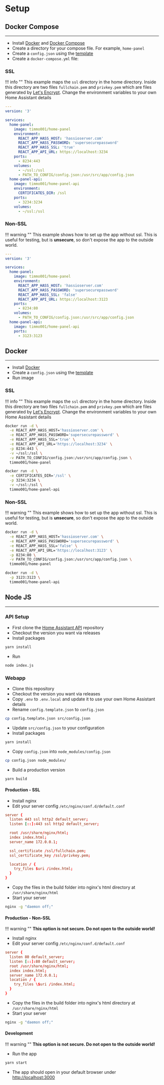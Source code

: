 # Setup

## Docker Compose

---

- Install [Docker](https://www.docker.com/community-edition) and
 [Docker Compose](https://docs.docker.com/compose/install/)
- Create a directory for your compose file. For example, `home-panel`
- Create a `config.json` using the [template][template]
- Create a `docker-compose.yml` file:

### SSL

!!! info ""
    This example maps the `ssl` directory in the home directory.
    Inside this directory are two files `fullchain.pem` and `privkey.pem`
    which are files generated by [Let's Encrypt](https://letsencrypt.org/).
    Change the environment variables to your own Home Assistant details

```yaml
---
version: '3'

services:
  home-panel:
    image: timmo001/home-panel
    environment:
      REACT_APP_HASS_HOST: 'hassioserver.com'
      REACT_APP_HASS_PASSWORD: 'supersecurepassword'
      REACT_APP_HASS_SSL: 'true'
      REACT_APP_API_URL: https://localhost:3234
    ports:
      - 8234:443
    volumes:
      - ~/ssl:/ssl
      - PATH_TO_CONFIG/config.json:/usr/src/app/config.json
  home-panel-api:
    image: timmo001/home-panel-api
    environment:
      CERTIFICATES_DIR: /ssl
    ports:
      - 3234:3234
    volumes:
      - ~/ssl:/ssl
```

### Non-SSL

!!! warning ""
    This example shows how to set up the app without ssl. This is useful for
     testing, but is **unsecure**, so don't expose the app to the outside
     world.

```yaml
---
version: '3'

services:
  home-panel:
    image: timmo001/home-panel
    environment:
      REACT_APP_HASS_HOST: 'hassioserver.com'
      REACT_APP_HASS_PASSWORD: 'supersecurepassword'
      REACT_APP_HASS_SSL: 'false'
      REACT_APP_API_URL: https://localhost:3123
    ports:
      - 8234:80
    volumes:
      - PATH_TO_CONFIG/config.json:/usr/src/app/config.json
  home-panel-api:
    image: timmo001/home-panel-api
    ports:
      - 3123:3123
```

## Docker

---

- Install [Docker](https://www.docker.com/community-edition)
- Create a `config.json` using the [template][template]
- Run image

### SSL

!!! info ""
    This example maps the `ssl` directory in the home directory.
    Inside this directory are two files `fullchain.pem` and `privkey.pem`
    which are files generated by [Let's Encrypt](https://letsencrypt.org/).
    Change the environment variables to your own Home Assistant details

```bash
docker run -d \
  -e REACT_APP_HASS_HOST='hassioserver.com' \
  -e REACT_APP_HASS_PASSWORD='supersecurepassword' \
  -e REACT_APP_HASS_SSL='true' \
  -e REACT_APP_API_URL='https://localhost:3234' \
  -p 8234:443 \
  -v ~/ssl:/ssl \
  -v PATH_TO_CONFIG/config.json:/usr/src/app/config.json \
  timmo001/home-panel
```

```bash
docker run -d \
  -e CERTIFICATES_DIR='/ssl' \
  -p 3234:3234 \
  -v ~/ssl:/ssl \
  timmo001/home-panel-api
```

### Non-SSL

!!! warning ""
    This example shows how to set up the app without ssl. This is useful for
     testing, but is **unsecure**, so don't expose the app to the outside
     world.

```bash
docker run -d \
  -e REACT_APP_HASS_HOST='hassioserver.com' \
  -e REACT_APP_HASS_PASSWORD='supersecurepassword' \
  -e REACT_APP_HASS_SSL='false' \
  -e REACT_APP_API_URL='https://localhost:3123' \
  -p 8234:80 \
  -v PATH_TO_CONFIG/config.json:/usr/src/app/config.json \
  timmo001/home-panel
```

```bash
docker run -d \
  -p 3123:3123 \
  timmo001/home-panel-api
```

## Node JS

---

### API Setup

- First clone the
  [Home Assistant API](https://github.com/timmo001/home-panel-api) repository
- Checkout the version you want via releases
- Install packages

```bash
yarn install
```

- Run

```bash
node index.js
```

### Webapp

- Clone this repository
- Checkout the version you want via releases
- Copy `.env` to `.env.local` and update it to use your own Home Assistant details
- Rename `config.template.json` to `config.json`

```bash
cp config.template.json src/config.json
```

- Update `src/config.json` to your configuration
- Install packages

```bash
yarn install
```

- Copy `config.json` into `node_modules/config.json`

```bash
cp config.json node_modules/
```

- Build a production version

```bash
yarn build
```

#### Production - SSL

- Install nginx
- Edit your server config `/etc/nginx/conf.d/default.conf`

```conf
server {
  listen 443 ssl http2 default_server;
  listen [::]:443 ssl http2 default_server;

  root /usr/share/nginx/html;
  index index.html;
  server_name 172.0.0.1;

  ssl_certificate /ssl/fullchain.pem;
  ssl_certificate_key /ssl/privkey.pem;

  location / {
    try_files $uri /index.html;
  }
}
```

- Copy the files in the build folder into nginx's html directory at
 `/usr/share/nginx/html`
- Start your server

```bash
nginx -g "daemon off;"
```

#### Production - Non-SSL

!!! warning ""
    **This option is not secure. Do not open to the outside world!**

- Install nginx
- Edit your server config `/etc/nginx/conf.d/default.conf`

```conf
server {
  listen 80 default_server;
  listen [::]:80 default_server;
  root /usr/share/nginx/html;
  index index.html;
  server_name 172.0.0.1;
  location / {
    try_files \$uri /index.html;
  }
}
```

- Copy the files in the build folder into nginx's html directory at
 `/usr/share/nginx/html`
- Start your server

```bash
nginx -g "daemon off;"
```

#### Development

!!! warning ""
    **This option is not secure. Do not open to the outside world!**

- Run the app

```bash
yarn start
```

- The app should open in your default browser under [http://localhost:3000](http://localhost:3000)

[template]: https://git.timmo.xyz/home-panel/template/